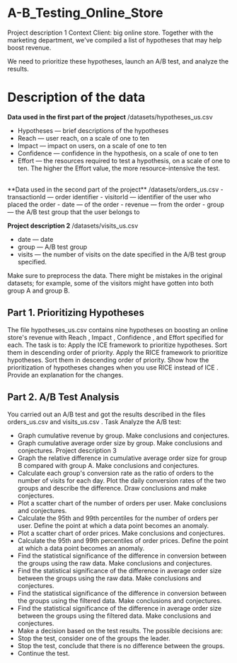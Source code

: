 # A-B_Testing_Online_Store

Project description 1
Context
Client: big online store. Together with the marketing
department, we've compiled a list of hypotheses that may help boost
revenue.

We need to prioritize these hypotheses, launch an A/B test, and analyze the
results.

# Description of the data
**Data used in the first part of the project**
/datasets/hypotheses_us.csv
- Hypotheses — brief descriptions of the hypotheses
- Reach — user reach, on a scale of one to ten
- Impact — impact on users, on a scale of one to ten
- Confidence — confidence in the hypothesis, on a scale of one to ten
- Effort — the resources required to test a hypothesis, on a scale of one to ten. The higher the Effort value, the more resource-intensive the test.
<br>
**Data used in the second part of the project**
/datasets/orders_us.csv
- transactionId — order identifier
- visitorId — identifier of the user who placed the order
- date — of the order
- revenue — from the order
- group — the A/B test group that the user belongs to

**Project description 2** 
/datasets/visits_us.csv
- date — date
- group — A/B test group
- visits — the number of visits on the date specified in the A/B test group
specified.

Make sure to preprocess the data. There might be mistakes in the original
datasets; for example, some of the visitors might have gotten into both group
A and group B.

## Part 1. Prioritizing Hypotheses
The file hypotheses_us.csv contains nine hypotheses on boosting an online
store's revenue with Reach , Impact , Confidence , and Effort specified for each.
The task is to:
Apply the ICE framework to prioritize hypotheses. Sort them in
descending order of priority.
Apply the RICE framework to prioritize hypotheses. Sort them in
descending order of priority.
Show how the prioritization of hypotheses changes when you use RICE
instead of ICE . Provide an explanation for the changes.

## Part 2. A/B Test Analysis
You carried out an A/B test and got the results described in the files
orders_us.csv and visits_us.csv .
Task
Analyze the A/B test:
- Graph cumulative revenue by group. Make conclusions and conjectures.
-  Graph cumulative average order size by group. Make conclusions and
conjectures.
Project description 3
-  Graph the relative difference in cumulative average order size for group B
compared with group A. Make conclusions and conjectures.
-  Calculate each group's conversion rate as the ratio of orders to the
number of visits for each day. Plot the daily conversion rates of the two
groups and describe the difference. Draw conclusions and make
conjectures.
-  Plot a scatter chart of the number of orders per user. Make conclusions
and conjectures.
-  Calculate the 95th and 99th percentiles for the number of orders per user.
Define the point at which a data point becomes an anomaly.
- Plot a scatter chart of order prices. Make conclusions and conjectures.
- Calculate the 95th and 99th percentiles of order prices. Define the point at
which a data point becomes an anomaly.
-  Find the statistical significance of the difference in conversion between the
groups using the raw data. Make conclusions and conjectures.
- Find the statistical significance of the difference in average order size
between the groups using the raw data. Make conclusions and conjectures.
-  Find the statistical significance of the difference in conversion between the
groups using the filtered data. Make conclusions and conjectures.
- Find the statistical significance of the difference in average order size
between the groups using the filtered data. Make conclusions and
conjectures.
- Make a decision based on the test results. The possible decisions are:
- Stop the test, consider one of the groups the leader.
- Stop the test, conclude that there is no difference between the groups.
- Continue the test.
